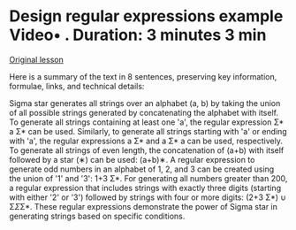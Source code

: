 # Design regular expressions example Video• . Duration: 3 minutes 3 min

[Original lesson](https://www.coursera.org/learn/uol-fundamentals-of-computer-science/lecture/JsmIX/design-regular-expressions-example)

Here is a summary of the text in 8 sentences, preserving key information, formulae, links, and technical details:

Sigma star generates all strings over an alphabet (a, b) by taking the union of all possible strings generated by concatenating the alphabet with itself. To generate all strings containing at least one 'a', the regular expression Σ* a Σ* can be used. Similarly, to generate all strings starting with 'a' or ending with 'a', the regular expressions a Σ* and a Σ* a can be used, respectively. To generate all strings of even length, the concatenation of (a+b) with itself followed by a star (∗) can be used: (a+b)∗. A regular expression to generate odd numbers in an alphabet of 1, 2, and 3 can be created using the union of '1' and '3': 1+3 Σ*. For generating all numbers greater than 200, a regular expression that includes strings with exactly three digits (starting with either '2' or '3') followed by strings with four or more digits: (2+3 Σ*) ∪ Σ*Σ*Σ*. These regular expressions demonstrate the power of Sigma star in generating strings based on specific conditions.


